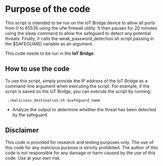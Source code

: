 # Purpose of the code
This script is intended to be run on the IoT Bridge device to allow all ports from 0 to 65535 using the ufw firewall utility. It then pauses for 20 minutes using the sleep command to allow the safeguard to detect any potential threats. Finally, it calls the weak_password_detection.sh script passing in the $SAFEGUARD variable as an argument.

This code needs to be run in the <b>IoT Bridge</b>.

## How to use the code

To use this script, simply provide the IP address of the IoT Bridge as a command-line argument when executing the script. For example, if the script is saved on the IoT Bridge, you can execute the script by running:

``` ./malicious_destination.sh $safeguard_name```

* Analyze the output to determine whether the threat has been detected by the safeguard.

## Disclaimer
This code is provided for research and testing purposes only. The use of this code for any malicious purpose is strictly prohibited. The author of this code is not responsible for any damage or harm caused by the use of this code. Use at your own risk.

